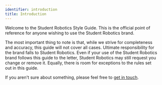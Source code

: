 ```yaml
---
identifier: introduction
title: Introduction
---
```


Welcome to the Student Robotics Style Guide. This is the official point of
reference for anyone wishing to use the Student Robotics brand.

The most important thing to note is that, while we strive for completeness and
accuracy, this guide will not cover all cases. Ultimate responsibility for
the brand falls to Student Robotics. Even if your use of the Student Robotics
brand follows this guide to the letter, Student Robotics may still request you
change or remove it. Equally, there is room for exceptions to the rules set out 
in this guide.

If you aren't sure about something, please feel free to 
[get in touch](#questions).